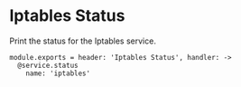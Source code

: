 
# Iptables Status

Print the status for the Iptables service.

    module.exports = header: 'Iptables Status', handler: ->
      @service.status
        name: 'iptables'
